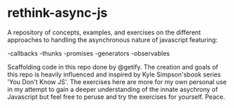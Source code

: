 # rethink-async-js
A repository of concepts, examples, and exercises on the different approaches to handling the asynchronous nature of javascript
featuring:

-callbacks
-thunks
-promises
-generators
-observables

Scaffolding code in this repo done by @getify. The creation and goals of this repo is heavily influenced and inspired by Kyle Simpson'sbook series 'You Don't Know JS'. The exercises here are more for my own personal use in my attempt to gain a deeper understanding of the innate asychrony of Javascript but feel free to peruse and try the exercises for yourself. Peace. 



